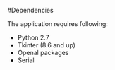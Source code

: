 #Dependencies

The application requires following:
* Python 2.7
* Tkinter (8.6 and up)
* Openal packages
* Serial
